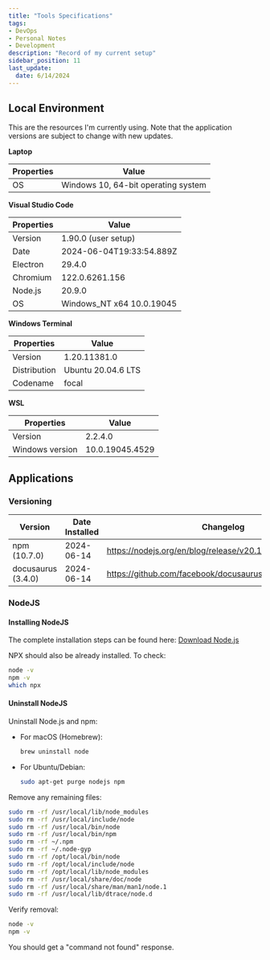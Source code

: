 ```yaml
---
title: "Tools Specifications"
tags: 
- DevOps
- Personal Notes
- Development
description: "Record of my current setup"
sidebar_position: 11
last_update:
  date: 6/14/2024
---
```



## Local Environment

This are the resources I'm currently using.
Note that the application versions are subject to change with new updates.

**Laptop**

| Properties  | Value | 
|-------------|-------------------------|
| OS          | Windows 10, 64-bit operating system |


**Visual Studio Code**


| Properties  | Value | 
|-------------|-------------------------|
| Version     | 1.90.0 (user setup) |
| Date        | 2024-06-04T19:33:54.889Z |
| Electron    | 29.4.0 |
| Chromium    | 122.0.6261.156 |
| Node.js     | 20.9.0 |
| OS          | Windows_NT x64 10.0.19045 |


**Windows Terminal** 


| Properties    | Value | 
|---------------|-------------------------|
| Version       | 1.20.11381.0 |
| Distribution  | Ubuntu 20.04.6 LTS |
| Codename      | focal |


**WSL**

| Properties      | Value | 
|-----------------|-------------------------|
| Version         | 2.2.4.0
| Windows version | 10.0.19045.4529




## Applications

### Versioning 

Version             | Date Installed    | Changelog
--------------------|-------------------|---------
 npm (10.7.0)       | 2024-06-14        | https://nodejs.org/en/blog/release/v20.14.0
 docusaurus (3.4.0) | 2024-06-14        | https://github.com/facebook/docusaurus/releases/tag/v3.4.0


### NodeJS 

#### Installing NodeJS

The complete installation steps can be found here: [Download Node.js](https://nodejs.org/en/download/package-manager)

NPX should also be already installed. To check:

```bash
node -v
npm -v
which npx
```


#### Uninstall NodeJS 

Uninstall Node.js and npm:

- For macOS (Homebrew):

    ```bash
    brew uninstall node
    ```

- For Ubuntu/Debian:

    ```bash
    sudo apt-get purge nodejs npm
    ```

Remove any remaining files:

```bash
sudo rm -rf /usr/local/lib/node_modules
sudo rm -rf /usr/local/include/node
sudo rm -rf /usr/local/bin/node
sudo rm -rf /usr/local/bin/npm
sudo rm -rf ~/.npm
sudo rm -rf ~/.node-gyp
sudo rm -rf /opt/local/bin/node
sudo rm -rf /opt/local/include/node
sudo rm -rf /opt/local/lib/node_modules
sudo rm -rf /usr/local/share/doc/node
sudo rm -rf /usr/local/share/man/man1/node.1
sudo rm -rf /usr/local/lib/dtrace/node.d
```

Verify removal:

```bash
node -v
npm -v
```
You should get a "command not found" response.
